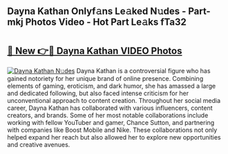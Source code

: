 ## Dayna Kathan Onlyf𝚊ns Le𝚊ked N𝚞des - Part-mkj Photos Video - Hot Part Le𝚊ks fTa32

# <h2><a href="http://ac18146.deff.icu/?id=Dayna+Kathan">🔗 New 👉🔴 Dayna Kathan VIDEO Photos</a></h2>

[![Dayna Kathan N𝚞des](https://i.imgur.com/rIISA9y.gif)](http://ac18146.deff.icu/?id=Dayna+Kathan)
Dayna Kathan is a controversial figure who has gained notoriety for her unique brand of online presence. Combining elements of gaming, eroticism, and dark humor, she has amassed a large and dedicated following, but also faced intense criticism for her unconventional approach to content creation. Throughout her social media career, Dayna Kathan has collaborated with various influencers, content creators, and brands. Some of her most notable collaborations include working with fellow YouTuber and gamer, Chance Sutton, and partnering with companies like Boost Mobile and Nike. These collaborations not only helped expand her reach but also allowed her to explore new opportunities and creative avenues.
